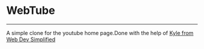 # WebTube

---

A simple clone for the youtube home page.Done with the help of [Kyle from Web Dev Simplified](https://www.youtube.com/c/webdevsimplified)
